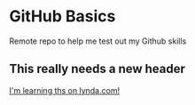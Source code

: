 # GitHub Basics


Remote repo to help me test out my Github skills

## This really needs a new header 

[I'm learning ths on lynda.com!](http://www.lynda.com)
